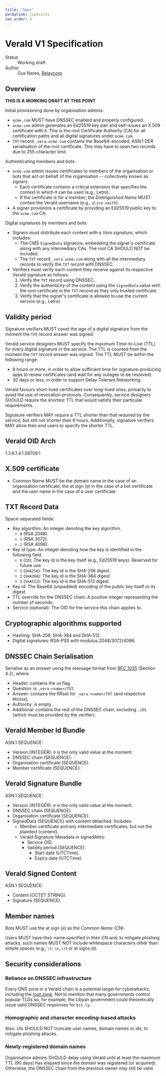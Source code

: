 ```yaml
---
title: "Spec"
permalink: /specs/v1
nav_order: 4
---
```


# VeraId V1 Specification

<dl>
    <dt>Status</dt>
    <dd>Working draft</dd>
    <dt>Author</dt>
    <dd>Gus Narea, <a href="https://relaycorp.tech">Relaycorp</a></dd>
</dl>

## Overview

**THIS IS A WORKING DRAFT AT THIS POINT**

Initial provisioning done by organisation admins:

- `acme.com` MUST have DNSSEC enabled and properly configured.
- `acme.com` admin generates an Ed25519 key pair and self-issues an X.509 certificate with it. This is the root Certificate Authority (CA) for all certification paths and all digital signatures under `acme.com`.
- `TXT` record `_vera.acme.com` contains the Base64-encoded, ASN.1 DER serialisation of the root certificate. This may have to span two records due to 255-character limit.

Authenticating members and bots:

- `acme.com` admin issues certificates to members of the organisation or bots that act on behalf of the organisation -- collectively known as _signers_.
  - Each certificate contains a critical extension that specifies the context in which it can be used (e.g., Letro).
  - If the certificate is for a member, the _Distinguished Name_ MUST contain the VeraId username (e.g., `alice.smith`).
- A signer provisions a certificate by providing an Ed25519 public key to the `acme.com` CA.

Digital signatures by members and bots:

- Signers must distribute each content with a _Vera signature_, which includes:
  - The CMS `SignedData` signature, embedding the signer's certificate along with any intermediary CAs. The root CA SHOULD NOT be included.
  - The `TXT` record `_vera.acme.com` along with all the intermediary records to verify the `TXT` record with DNSSEC.
- Verifiers must verify each content they receive against its respective VeraId signature as follows:
  1. Verify the `TXT` record using DNSSEC.
  1. Verify the authenticity of the content using the `SignedData` value with the root certificate in the `TXT` record as they only trusted certificate.
  1. Verify that the signer's certificate is allowed to use the current service (e.g., Letro).

## Validity period

Signature verifiers MUST count the _age_ of a digital signature from the moment the `TXT` record answer was signed.

VeraId service designers MUST specify the maximum Time-to-Live (TTL) for every digital signature in the service. The TTL is counted from the moment the `TXT` record answer was signed. The TTL MUST be within the following range:

- 8 hours or more, in order to allow sufficient time for signature-producing apps to renew certificates (and wait for any outages to be resolved).
- 30 days or less, in order to support Delay-Tolerant Networking.

VeraId favours short-lived certificates over long-lived ones, primarily to avoid the use of revocation protocols. Consequently, service designers SHOULD require the shortest TTL that would satisfy their particular requirements.

Signature verifiers MAY require a TTL shorter than that required by the service, but still not shorter than 8 hours. Additionally, signature verifiers MAY allow their end users to specify the shorter TTL.

## VeraId OID Arch

1.3.6.1.4.1.58708.1

## X.509 certificate

- Common Name MUST be the domain name in the case of an organisation certificate, the at sign (`@`) in the case of a bot certificate and the user name in the case of a user certificate.

## TXT Record Data

Space-separated fields:

- Key algorithm: An integer denoting the key algorithm.
  - `0` (RSA 2048).
  - `1` (RSA 3072).
  - `2` (RSA 4096).
- Key id type: An integer denoting how the key is identified in the following field.
  - `0` (`ID`): The key id is the key itself (e.g., Ed25519 keys). Reserved for future use.
  - `1` (`SHA256`): The key id is the SHA-256 digest.
  - `2` (`SHA384`): The key id is the SHA-384 digest.
  - `3` (`SHA512`): The key id is the SHA-512 digest.
- Key id: The Base64 (unpadded) encoding of the public key itself or its digest.
- TTL override for the DNSSEC chain: A positive integer representing the number of seconds.
- Service (optional): The OID for the service this chain applies to.

## Cryptographic algorithms supported

- Hashing: SHA-256, SHA-384 and SHA-512.
- Digital signatures: RSA-PSS with modulus 2048/3072/4096.

## DNSSEC Chain Serialisation

Serialise as an _answer_ using the message format from [RFC 1035](https://datatracker.ietf.org/doc/html/rfc1035) (Section 4.2), where:

- Header: contains the `ad` flag.
- Question: is `_vera.<name>/TXT`.
- Answer: contains the RRset for `_vera.<name>/TXT` (and respective `RRSIG`s).
- Authority: is empty.
- Additional: contains the rest of the DNSSEC chain, excluding `./DS` (which must be provided by the verifier).

## VeraId Member Id Bundle

ASN.1 SEQUENCE:

- Version (INTEGER). `0` is the only valid value at the moment.
- DNSSEC chain (SEQUENCE).
- Organisation certificate (SEQUENCE).
- Member certificate (SEQUENCE).

## VeraId Signature Bundle

ASN.1 SEQUENCE:

- Version (INTEGER). `0` is the only valid value at the moment.
- DNSSEC chain (SEQUENCE).
- Organisation certificate (SEQUENCE).
- SignedData (SEQUENCE) with content detached. Includes:
  - Member certificate and any intermediate certificates, but not the plaintext (content).
  - VeraId Signature Metadata in signedAttrs:
    - Service OID.
    - Validity period (SEQUENCE).
      - Start date (UTCTime).
      - Expiry date (UTCTime).

## VeraId Signed Content

ASN.1 SEQUENCE:

- Content (OCTET STRING).
- Signature (SEQUENCE).

## Member names

Bots MUST use the at sign (`@`) as the _Common Name_ (CN).

Users MUST have their name specified in their CN and, to mitigate phishing attacks, such names MUST NOT include whitespace characters other than simple spaces (e.g., `\t`, `\n`, `\r`) or at signs (`@`).

## Security considerations

### Reliance on DNSSEC infrastructure

Every DNS zone in a VeraId chain is a potential target for cyberattacks, including the [root zone](https://www.iana.org/dnssec). Not to mention that many governments control popular TLDs so, for example, the Libyan government could theoretically issue valid DNSSEC responses for `bit.ly`.

### Homographic and character encoding-based attacks

Also: UIs SHOULD NOT truncate user names, domain names or ids, to mitigate phishing attacks.

### Newly-registered domain names

Organisation admins SHOULD delay using VeraId until at least the maximum TTL (90 days) has elapsed since the domain was registered (or acquired). Otherwise, the DNSSEC chain from the previous owner may still be valid.
